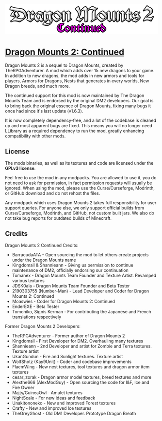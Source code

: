 ![LOGO](src/main/resources/logo.png)

# [Dragon Mounts 2: Continued](https://www.curseforge.com/minecraft/mc-mods/dragon-mounts-2)
Dragon Mounts 2 is a sequel to Dragon Mounts, created by TheRPGAdventurer. A mod which adds over 15 new dragons to your game. In addition to new dragons, the mod adds in new armors and tools for players, Armors for Dragons, Nests that generates in every worlds, New Dragon breeds, and much more.

The continued support for this mod is now maintained by The Dragon Mounts Team and is endorsed by the original DM2 developers. Our goal is to bring back the original essence of Dragon Mounts, fixing many bugs it once had since it's last update (v1.6.3).

It is now completely dependency-free, and a lot of the codebase is cleaned up and most apparent bugs are fixed. This means you will no longer need LLibrary as a required dependency to run the mod, greatly enhancing compatibility with other mods.
## License
The mods binaries, as well as its textures and code are licensed under the **GPLv3 license**.

Feel free to use the mod in any modpacks. You are allowed to use it, you do not need to ask for permission, in fact permission requests will usually be ignored. When using the mod, please use the Curse/Curseforge, Modrinth, or GitHub download and do not rehost the files.

Any modpack which uses Dragon Mounts 2 takes full responsibility for user support queries.
For anyone else, we only support official builds from Curse/Curseforge, Modrinth, and GitHub, not custom built jars. We also do not take bug reports for outdated builds of Minecraft.
## Credits
Dragon Mounts 2 Continued Credits:
- BarracudaATA - Open sourcing the mod to let others create projects under the Dragon Mounts name
- Kingdomall & Shannieann - Giving us permission to continue maintenance of DM2, officially endorsing our continuation
- Tomanex - Dragon Mounts Team Founder and Texture Artist. Revamped various textures
- JDSK0ala - Dragon Mounts Team Founder and Beta Tester
- 2190303755 (Number-Man) - Lead Developer and Coder for Dragon Mounts 2: Continued
- Moaswies - Coder for Dragon Mounts 2: Continued
- EnderEXE - Beta Tester
- Tomohiko, Signis Kerman - For contributing the Japanese and French translations respectively

Former Dragon Mounts 2 Developers:
- TheRPGAdventurer - Former author of Dragon Mounts 2
- Kingdomall - First Developer for DM2. Overhauling many textures
- Shannieann - 2nd Developer and artist for Zombie and Terra textures. Texture artist
- UkanGundun - Fire and Sunlight textures. Texture artist
- WolfShotz (Kay9Unit) - Coder and codebase improvements
- FlaemWing - New nest textures, tool textures and dragon armor item textures
- cesar_zorak - Dragon armor model textures, breed textures and more
- Alexthe666 (AlexModGuy) - Open sourcing the code for I&F, Ice and Fire Owner
- Majty/GuineaOwl - Amulet textures
- NightScale - For new ideas and feedback
- Unakitononeko - New and improved Forest textures
- Crafty - New and improved Ice textures
- TheGreyGhost - Old DM1 Developer. Prototype Dragon Breath
